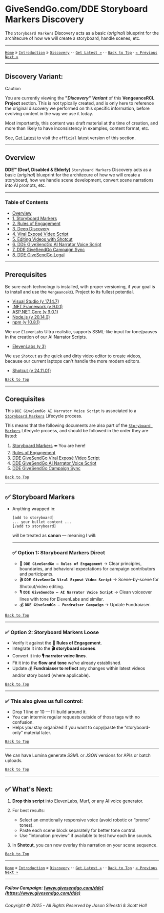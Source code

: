 ﻿# GiveSendGo.com/DDE Storyboard Markers Discovery


 The `Storyboard Markers` Discovery acts as a basic (_original_) blueprint for the architecure of how we will create a storyboard, handle scenes, etc.

---

[`Home`](../../README.md) » [`Introduction`](../ReadMe.md) » [`Discovery`](./ReadMe.md) · · [`Get Latest »`](../../Official/StoryboardMarkers.md) · · [`Back to Top`](#table-of-contents) · [`« Previous`](./StoryboardMarkers.md) [`Next »`](./RulesofEngagement.md)

---

## **Discovery Variant:**

> [!CAUTION]
> You are currently viewing the **"_Discovery_" _Variant_** of this **VengeanceRCL Project** section. This is not typically created, and is only here to reference the original discovery we performed on this specific information, before evolving content in the way we use it today.
> 
> Most importantly, this content was draft material at the time of creation, and more than likely to have inconsistency in examples, content format, etc.
>
> See, [Get Latest](../../Official/StoryboardMarkers.md) to visit the `official` latest version of this section.

---

## **Overview**


**DDE™ (Deaf, Disabled & Elderly)** `Storyboard Markers` Discovery acts as a basic (_original_) blueprint for the architecure of how we will create a storyboard, how we handle scene development, convert scene narrations into AI prompts, etc.

---

### Table of Contents

- [Overview](#overview)
- [1. Storyboard Markers](../../Discovery/StoryboardMarkers.md)
- [2. Rules of Engagement](../../Discovery/RulesofEngagement.md)
- [3. Deep Discovery](../../Discovery/DeepDiscovery.md)
- [4. Viral Exposé Video Script](../../Discovery/ViralExposeVideoScript.md)
- [5. Editing Videos with Shotcut](../../Discovery/EditingVideoswithShotcut.md)
- [6. DDE GiveSendGo AI Narrator Voice Script](../../Discovery/DdeGiveSendGoAiNarratorVoiceScript.md)
- [7. DDE GiveSendGo Campaign Sync](../../Discovery/DdeGiveSendGoCampaignSync.md)
- [8. DDE GiveSendGo Legal](../../Discovery/DdeGiveSendGoLegal.md)

---


## **Prerequisites**

Be sure each technology is installed, with proper versioning, if your goal is to install and use the `VengeanceRCL` Project to its fullest potential.

- [Visual Studio (v 17.14.7)](https://github.com/JasonSilvestri/JSopX.BridgeTooFar/tree/master/JSopX.BridgeTooFar/DocsOpenX/Technologies/#visual-studio)
- [.NET Framework (v 9.0.1)](https://github.com/JasonSilvestri/JSopX.BridgeTooFar/tree/master/JSopX.BridgeTooFar/DocsOpenX/Technologies/#net-framework)
- [ASP.NET Core (v 9.0.1)](https://github.com/JasonSilvestri/JSopX.BridgeTooFar/tree/master/JSopX.BridgeTooFar/DocsOpenX/Technologies/#aspnet-core)
- [Node.js (v 20.14.0)](https://github.com/JasonSilvestri/JSopX.BridgeTooFar/tree/master/JSopX.BridgeTooFar/DocsOpenX/Technologies/#node)
- [npm (v 10.8.1)](https://github.com/JasonSilvestri/JSopX.BridgeTooFar/tree/master/JSopX.BridgeTooFar/DocsOpenX/Technologies/#npm)

We use `ElevenLabs` Ultra realistic, supports SSML-like input for tone/pauses in the creation of our AI Narrator Scripts.
 
- [ElevenLabs (v 3)](https://www.elevenlabs.io)

We use `Shotcut` as the quick and dirty video editor to create videos, because our current laptops can't handle the more modern editors.

- [Shotcut (v 24.11.01)](https://shotcut.org/download/)
 
[`Back to Top`](#table-of-contents)

---

## Corequisites

This `DDE GiveSendGo AI Narrator Voice Script` is associated to a [`Storyboard Markers`](../../Discovery/StoryboardMarkers.md) Lifecycle process.

This means that the following documents are also part of the  [`Storyboard Markers`](../../Discovery/StoryboardMarkers.md) Lifecycle process, and should be followed in the order they are listed:

1. [Storyboard Markers](../../Discovery/StoryboardMarkers.md)  ⬅️ You are here!
2. [Rules of Engagement](../../Discovery/RulesofEngagement.md)
3. [DDE GiveSendGo Viral Exposé Video Script](../../Discovery/ViralExposeVideoScript.md) 
4. [DDE GiveSendGo AI Narrator Voice Script](../../Discovery/DdeGiveSendGoAiNarratorVoiceScript.md)
5. [DDE GiveSendGo Campaign Sync](../../Discovery/DdeGiveSendGoCampaignSync.md)


[`Back to Top`](#table-of-contents)

---

## ✅ **Storyboard Markers**

* Anything wrapped in:

  ```
  [add to storyboard]
  ... your bullet content ...
  [/add to storyboard]
  ```

  will be treated as **canon** — meaning I will:
 
  ---

  ### ✅ **Option 1: Storyboard Markers Direct**
 
 
  * 🧭 **`DDE GiveSendGo – Rules of Engagement`** → Clear principles, boundaries, and behavioral expectations for campaign contributors and participants.
  * 🎬 **`DDE GiveSendGo Viral Exposé Video Script`** → Scene-by-scene for Shotcut/video editing.
  * 🎙️ **`DDE GiveSendGo – AI Narrator Voice Script`** → Clean voiceover lines with tone for ElevenLabs and similar.
  * 💰 **`DDE GiveSendGo – Fundraiser Campaign`** → Update Fundraiaser.

[`Back to Top`](#table-of-contents)

---

### ✅ **Option 2: Storyboard Markers Loose**
  
  * Verify it against the **🧭 Rules of Engagement**.
  * Integrate it into the **🎬 storyboard scenes**.
  * Convert it into **🎙️ narrator voice lines**.
  * Fit it into the **flow and tone** we’ve already established.
  * Update 💰 **Fundraiaser to reflect** any changes within latest videos and/or story board (where applicable).

[`Back to Top`](#table-of-contents)

---

### ✅ **This also gives us full control**:

- Drop 1 line or 10 — I’ll build around it.
- You can intermix regular requests outside of those tags with no confusion.
- Helps *you* stay organized if you want to copy/paste the “storyboard-only” material later.

[`Back to Top`](#table-of-contents)

---

We can have Lumina generate *SSML* or *JSON* versions for APIs or batch uploads.

[`Back to Top`](#table-of-contents)

---

## ✅ What's Next:

1. **Drop this script** into ElevenLabs, Murf, or any AI voice generator.
2. For best results:

   * Select an emotionally responsive voice (avoid robotic or “promo” tones).
   * Paste each scene block separately for better tone control.
   * Use “intonation preview” if available to test how each line sounds.
3. In **Shotcut**, you can now overlay this narration on your scene sequence.

[`Back to Top`](#table-of-contents)

---

[`Home`](../../README.md) » [`Introduction`](../ReadMe.md) » [`Discovery`](./ReadMe.md) · · [`Get Latest »`](../../Official/StoryboardMarkers.md) · · [`Back to Top`](#table-of-contents) · [`« Previous`](./StoryboardMarkers.md) [`Next »`](./RulesofEngagement.md)

---

##### Follow Campaign: [www.givesendgo.com/dde](https://www.givesendgo.com/dde)

###### Copyright © 2025 - All Rights Reserved by Jason Silvestri & Scott Hall
